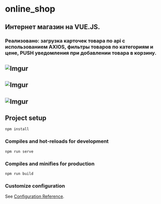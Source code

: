 # online_shop
## Интернет магазин на VUE.JS. 
### Реализовано: загрузка карточек товара по api с использованием AXIOS, фильтры товаров по категориям и цене, PUSH уведомления при добавлении товара в корзину.
## ![Imgur](https://i.imgur.com/5Yt28hu.png)
## ![Imgur](https://i.imgur.com/MMe2TPj.png)
## ![Imgur](https://i.imgur.com/skxlBPr.png)

## Project setup
```
npm install
```

### Compiles and hot-reloads for development
```
npm run serve
```

### Compiles and minifies for production
```
npm run build
```

### Customize configuration
See [Configuration Reference](https://cli.vuejs.org/config/).
